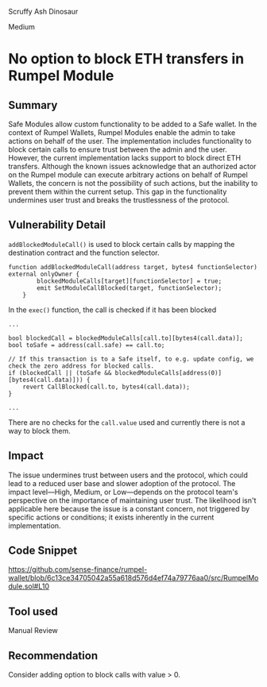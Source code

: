 Scruffy Ash Dinosaur

Medium

# No option to block ETH transfers in Rumpel Module

## Summary

Safe Modules allow custom functionality to be added to a Safe wallet. In the context of Rumpel Wallets, Rumpel Modules enable the admin to take actions on behalf of the user. The implementation includes functionality to block certain calls to ensure trust between the admin and the user. However, the current implementation lacks support to block direct ETH transfers. Although the known issues acknowledge that an authorized actor on the Rumpel module can execute arbitrary actions on behalf of Rumpel Wallets, the concern is not the possibility of such actions, but the inability to prevent them within the current setup. This gap in the functionality undermines user trust and breaks the trustlessness of the protocol.
## Vulnerability Detail
`addBlockedModuleCall()` is used to block certain calls by mapping the destination contract and the function selector.
```solidity
function addBlockedModuleCall(address target, bytes4 functionSelector) external onlyOwner {
        blockedModuleCalls[target][functionSelector] = true;
        emit SetModuleCallBlocked(target, functionSelector);
    }
```

In the `exec()` function, the call is checked if it has been blocked
```solidity
...

bool blockedCall = blockedModuleCalls[call.to][bytes4(call.data)];
bool toSafe = address(call.safe) == call.to;

// If this transaction is to a Safe itself, to e.g. update config, we check the zero address for blocked calls.
if (blockedCall || (toSafe && blockedModuleCalls[address(0)][bytes4(call.data)])) {
    revert CallBlocked(call.to, bytes4(call.data));
}

...
```

There are no checks for the `call.value` used and currently there is not a way to block them. 
## Impact

The issue undermines trust between users and the protocol, which could lead to a reduced user base and slower adoption of the protocol. The impact level—High, Medium, or Low—depends on the protocol team's perspective on the importance of maintaining user trust. The likelihood isn't applicable here because the issue is a constant concern, not triggered by specific actions or conditions; it exists inherently in the current implementation.
## Code Snippet

https://github.com/sense-finance/rumpel-wallet/blob/6c13ce34705042a55a618d576d4ef74a79776aa0/src/RumpelModule.sol#L10
## Tool used

Manual Review

## Recommendation

Consider adding option to block calls with value > 0.